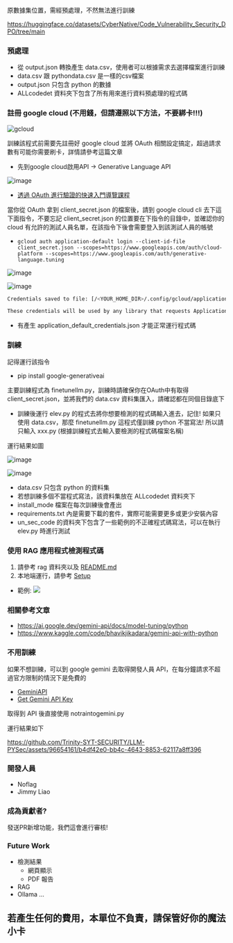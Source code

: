 原數據集位置，需經預處理，不然無法進行訓練

https://huggingface.co/datasets/CyberNative/Code_Vulnerability_Security_DPO/tree/main

### 預處理
+ 從 output.json 轉換產生 data.csv，使用者可以根據需求去選擇檔案進行訓練
+ data.csv 跟 pythondata.csv 是一樣的csv檔案
+ output.json 只包含 python 的數據
+ ALLcodedet 資料夾下包含了所有用來進行資料預處理的程式碼

### 註冊 google cloud (不用錢，但請遵照以下方法，不要綁卡!!!)

![gcloud](https://github.com/user-attachments/assets/9b79fc04-0c99-465f-b921-c3dc78ad286a)


訓練該程式前需要先註冊好 google cloud 並將 OAuth 相關設定搞定，超過請求數有可能你需要刷卡，詳情請參考這篇文章
+ 先到google cloud啟用API -> Generative Language API

![image](https://github.com/user-attachments/assets/e0745c09-eb8f-423d-a2ce-a7d00c9629cc)

+ [透過 OAuth 進行驗證的快速入門導覽課程](https://ai.google.dev/gemini-api/docs/oauth)

當你從 OAuth 拿到 client_secret.json 的檔案後，請到 google cloud cli 去下這下面指令，不要忘記 client_secret.json 的位置要在下指令的目錄中，並確認你的 cloud 有允許的測試人員名單，在該指令下後會需要登入到該測試人員的帳號
+ `gcloud auth application-default login --client-id-file client_secret.json --scopes=https://www.googleapis.com/auth/cloud-platform --scopes=https://www.googleapis.com/auth/generative-language.tuning`

![image](https://github.com/Trinity-SYT-SECURITY/LLM-PYSec/assets/96654161/24d3be84-dc33-43fd-a7e2-c9f5839d6432)

![image](https://github.com/Trinity-SYT-SECURITY/LLM-PYSec/assets/96654161/49f95989-fb74-4a2c-aa9d-cee619506a06)

```bash
Credentials saved to file: [/<YOUR_HOME_DIR>/.config/gcloud/application_default_credentials.json]

These credentials will be used by any library that requests Application Default Credentials (ADC).
```
+ 有產生 application_default_credentials.json 才能正常運行程式碼

### 訓練

記得運行該指令
+ pip install google-generativeai

主要訓練程式為 finetunellm.py，訓練時請確保你在OAuth中有取得 client_secret.json，並將我們的 data.csv 資料集匯入，請確認都在同個目錄底下 

+ 訓練後運行 elev.py 的程式去將你想要檢測的程式碼輸入進去，記住! 如果只使用 data.csv，那麼 finetunellm.py 這程式僅訓練 python 不當寫法! 所以請只輸入 xxx.py (根據訓練程式去輸入要檢測的程式碼檔案名稱)

運行結果如圖

![image](https://github.com/Trinity-SYT-SECURITY/LLM-PYSec/assets/96654161/070358ea-910c-4023-b971-94d0146b212a)

![image](https://github.com/Trinity-SYT-SECURITY/LLM-PYSec/assets/96654161/bb430650-dc3c-45da-a496-dae9e4845fa3)

+ data.csv 只包含 python 的資料集
+ 若想訓練多個不當程式寫法，該資料集放在 ALLcodedet 資料夾下
+ install_mode 檔案在每次訓練後會產出
+ requirements.txt 內是需要下載的套件，實際可能需要更多或更少安裝內容
+ un_sec_code 的資料夾下包含了一些範例的不正確程式碼寫法，可以在執行 elev.py 時進行測試


### 使用 RAG 應用程式檢測程式碼
1. 請參考 rag 資料夾以及 [README.md](./rag/README.md)
2. 本地端運行，請參考 [Setup](./rag/docs/setup.md)

- 範例:
![](./rag/demo.gif)


### 相關參考文章
+ https://ai.google.dev/gemini-api/docs/model-tuning/python
+ https://www.kaggle.com/code/bhavikjikadara/gemini-api-with-python

### 不用訓練
如果不想訓練，可以到 google gemini 去取得開發人員 API，在每分鐘請求不超過官方限制的情況下是免費的
+ [GeminiAPI](https://ai.google.dev/gemini-api?gad_source=1&gclid=Cj0KCQjwsPCyBhD4ARIsAPaaRf0hB9zSvwr530f4nt47I5Vr8wfllZyFwQIqlppBKxtoMRwB7iY9lEgaAoo0EALw_wcB&hl=zh-tw)
+ [Get Gemini API Key](https://aistudio.google.com/app/apikey)

取得到 API 後直接使用 notraintogemini.py

運行結果如下

https://github.com/Trinity-SYT-SECURITY/LLM-PYSec/assets/96654161/b4df42e0-bb4c-4643-8853-62117a8ff396

### 開發人員
+ Noflag
+ Jimmy Liao

### 成為貢獻者?
發送PR新增功能，我們這會進行審核!

### Future Work
+ 檢測結果
  + 網頁顯示
  + PDF 報告
+ RAG
+ Ollama
...


## 若產生任何的費用，本單位不負責，請保管好你的魔法小卡

